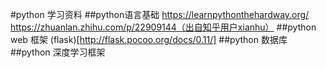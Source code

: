 #python 学习资料
##python语言基础
https://learnpythonthehardway.org/
https://zhuanlan.zhihu.com/p/22909144（出自知乎用户xianhu）
##python web 框架
(flask)[http://flask.pocoo.org/docs/0.11/]
##python 数据库
##python 深度学习框架
